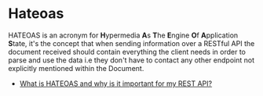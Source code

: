 # Hateoas

HATEOAS is an acronym for <b>H</b>ypermedia <b>A</b>s <b>T</b>he <b>E</b>ngine <b>O</b>f <b>A</b>pplication <b>S</b>tate, it's the concept that when sending information over a RESTful API the document received should contain everything the client needs in order to parse and use the data i.e they don't have to contact any other endpoint not explicitly mentioned within the Document.

- [What is HATEOAS and why is it important for my REST API?](https://restcookbook.com/Basics/hateoas/)
